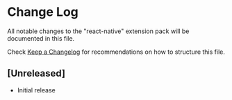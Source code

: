 # Change Log

All notable changes to the "react-native" extension pack will be documented in this file.

Check [Keep a Changelog](http://keepachangelog.com/) for recommendations on how to structure this file.

## [Unreleased]

- Initial release
